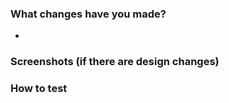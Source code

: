 ### What changes have you made?

-


### Screenshots (if there are design changes)

### How to test
